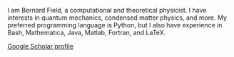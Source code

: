 I am Bernard Field, a computational and theoretical physicist.
I have interests in quantum mechanics, condensed matter physics, and more.
My preferred programming language is Python, but I also have experience in Bash, Mathematica, Java, Matlab, Fortran, and LaTeX.

[Google Scholar profile](https://scholar.google.com.au/citations?user=avu4kl8AAAAJ)


<!---
bfield1/bfield1 is a ✨ special ✨ repository because its `README.md` (this file) appears on your GitHub profile.
You can click the Preview link to take a look at your changes.
--->
